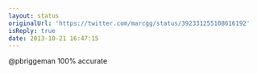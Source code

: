 ```yaml
---
layout: status
originalUrl: 'https://twitter.com/marcgg/status/392331255108616192'
isReply: true
date: 2013-10-21 16:47:15
---
```


@pbriggeman 100% accurate
